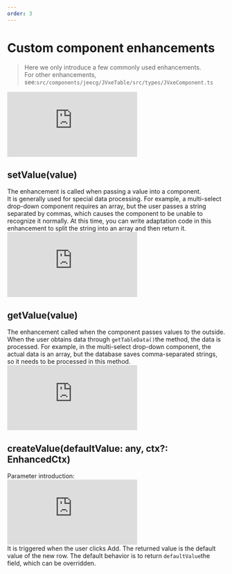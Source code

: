 ```yaml
---
order: 3
---
```


# Custom component enhancements

> Here we only introduce a few commonly used enhancements.  
> For other enhancements, see:`src/components/jeecg/JVxeTable/src/types/JVxeComponent.ts`

![](https://lfs.k.topthink.com/lfs/923662c0fe7397c4b2c8fbe3c300be66fc226f7545ae84562d402b11f304a71b.dat)

## setValue(value)

The enhancement is called when passing a value into a component.  
It is generally used for special data processing. For example, a multi-select drop-down component requires an array, but the user passes a string separated by commas, which causes the component to be unable to recognize it normally. At this time, you can write adaptation code in this enhancement to split the string into an array and then return it.  
![](https://lfs.k.topthink.com/lfs/62e3fc70c1b6778bb6359bb9a60ae6033a2d0f0f660ba782c575549e6beda7c1.dat)

## getValue(value)

The enhancement called when the component passes values ​​to the outside.  
When the user obtains data through `getTableData()`the method, the data is processed. For example, in the multi-select drop-down component, the actual data is an array, but the database saves comma-separated strings, so it needs to be processed in this method.  
![](https://lfs.k.topthink.com/lfs/b48d697f486941c3b3d9b4fb765fa5c7283cad518577ea98563bb2743fa8068e.dat)

## createValue(defaultValue: any, ctx?: EnhancedCtx)

Parameter introduction:  
![](https://lfs.k.topthink.com/lfs/667a194fdb5d8c7ecfe9a63a85c8130cb2f254da8b2cb38c49b8f40cb2e6bfb2.dat)  
It is triggered when the user clicks Add. The returned value is the default value of the new row. The default behavior is to return `defaultValue`the field, which can be overridden.
